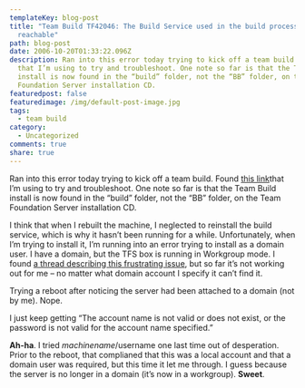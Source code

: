 ```yaml
---
templateKey: blog-post
title: "Team Build TF42046: The Build Service used in the build process is not
  reachable"
path: blog-post
date: 2006-10-20T01:33:22.096Z
description: Ran into this error today trying to kick off a team build. Found
  that I’m using to try and troubleshoot. One note so far is that the Team Build
  install is now found in the “build” folder, not the “BB” folder, on the Team
  Foundation Server installation CD.
featuredpost: false
featuredimage: /img/default-post-image.jpg
tags:
  - team build
category:
  - Uncategorized
comments: true
share: true
---
```

<!--StartFragment-->

Ran into this error today trying to kick off a team build. Found [this link](http://geekswithblogs.net/mskoolaid/archive/2005/12/15/63276.aspx)that I’m using to try and troubleshoot. One note so far is that the Team Build install is now found in the “build” folder, not the “BB” folder, on the Team Foundation Server installation CD.

I think that when I rebuilt the machine, I neglected to reinstall the build service, which is why it hasn’t been running for a while. Unfortunately, when I’m trying to install it, I’m running into an error trying to install as a domain user. I have a domain, but the TFS box is running in Workgroup mode. I found [a thread describing this frustrating issue](http://forums.microsoft.com/MSDN/ShowPost.aspx?PostID=803501&SiteID=1), but so far it’s not working out for me – no matter what domain account I specify it can’t find it.

Trying a reboot after noticing the server had been attached to a domain (not by me). Nope.

I just keep getting “The account name is not valid or does not exist, or the password is not valid for the account name specified.”

**Ah-ha**. I tried *machinename*/username one last time out of desperation. Prior to the reboot, that complianed that this was a local account and that a domain user was required, but this time it let me through. I guess because the server is no longer in a domain (it’s now in a workgroup). **Sweet**.

<!--EndFragment-->